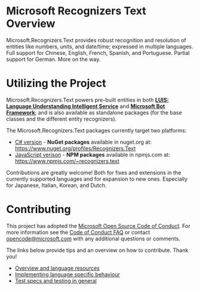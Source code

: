 # Microsoft Recognizers Text Overview

Microsoft.Recognizers.Text provides robust recognition and resolution of entities like numbers, units, and date/time; expressed in multiple languages. Full support for Chinese, English, French, Spanish, and Portuguese. Partial support for German. More on the way.

# Utilizing the Project

Microsoft.Recognizers.Text powers pre-built entities in both [**LUIS: Language Understanding Intelligent Service**](https://www.luis.ai/home) and [**Microsoft Bot Framework**](https://dev.botframework.com/); and is also available as standalone packages (for the base classes and the different entity recognizers).

The Microsoft.Recognizers.Text packages currently target two platforms:
* [C# version](https://github.com/Microsoft/Recognizers-Text/tree/master/.NET) - **NuGet packages** available in nuget.org at: https://www.nuget.org/profiles/Recognizers.Text
* [JavaScript verison](https://github.com/Microsoft/Recognizers-Text/tree/master/JavaScript/packages/recognizers-text-suite) - **NPM packages** available in npmjs.com at: https://www.npmjs.com/~recognizers.text

Contributions are greatly welcome! Both for fixes and extensions in the currently supported languages and for expansion to new ones.
Especially for Japanese, Italian, Korean, and Dutch.

# Contributing

This project has adopted the [Microsoft Open Source Code of Conduct](https://opensource.microsoft.com/codeofconduct/). For more information see the [Code of Conduct FAQ](https://opensource.microsoft.com/codeofconduct/faq/) or contact [opencode@microsoft.com](mailto:opencode@microsoft.com) with any additional questions or comments.

The links below provide tips and an overview on how to contribute. Thank you!

* [Overview and language resources](https://blog.botframework.com/2018/01/24/contributing-luis-microsoft-recognizers-text-part-1/)
* [Implementing language specific behaviour](https://blog.botframework.com/2018/02/01/contributing-luis-microsoft-recognizers-text-part-2/)
* [Test specs and testing in general](https://blog.botframework.com/2018/02/01/contributing-luis-microsoft-recognizers-text-part-3/)
